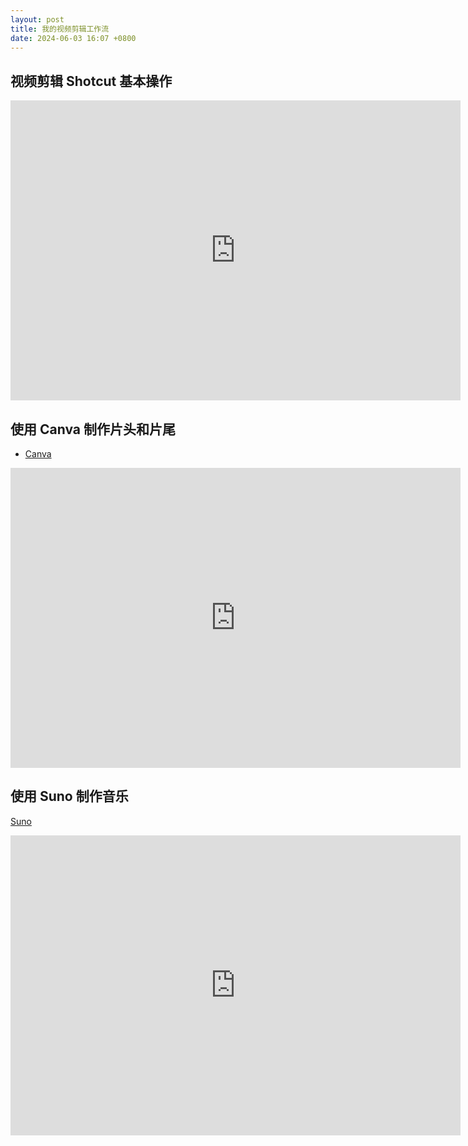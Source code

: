 ```yaml
---
layout: post
title: 我的视频剪辑工作流
date: 2024-06-03 16:07 +0800
---
```


## 视频剪辑 Shotcut 基本操作

<iframe width="720" height="480" src="https://www.youtube.com/embed/PCMcyYAtRzw" title="Shotcut Video Editor Tutorial" frameborder="0" allow="accelerometer; autoplay; clipboard-write; encrypted-media; gyroscope; picture-in-picture; web-share" referrerpolicy="strict-origin-when-cross-origin" allowfullscreen></iframe>

## 使用 Canva 制作片头和片尾

- [Canva](https://www.canva.com/)

<iframe width="720" height="480" src="https://www.youtube.com/embed/ZqqEknHk3FY" title="【YouTube片頭動畫教學】5分鐘打造專屬片頭動畫 | 視頻片頭製作" frameborder="0" allow="accelerometer; autoplay; clipboard-write; encrypted-media; gyroscope; picture-in-picture; web-share" referrerpolicy="strict-origin-when-cross-origin" allowfullscreen></iframe>

## 使用 Suno 制作音乐

[Suno](https://suno.com/create)

<iframe width="720" height="480" src="https://www.youtube.com/embed/fDx5BgIl0dQ" title="3分钟学会使用Suno V3，完成Lofi音乐视频制作 - 可开通Youtube获利" frameborder="0" allow="accelerometer; autoplay; clipboard-write; encrypted-media; gyroscope; picture-in-picture; web-share" referrerpolicy="strict-origin-when-cross-origin" allowfullscreen></iframe>